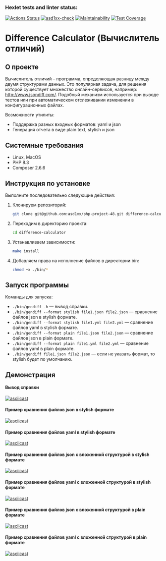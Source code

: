 ### Hexlet tests and linter status:
[![Actions Status](https://github.com/asd1xx/php-project-48/actions/workflows/hexlet-check.yml/badge.svg)](https://github.com/asd1xx/php-project-48/actions)
[![asd1xx-check](https://github.com/asd1xx/php-project-48/actions/workflows/asd1xx-check.yml/badge.svg)](https://github.com/asd1xx/php-project-48/actions/workflows/asd1xx-check.yml)
[![Maintainability](https://api.codeclimate.com/v1/badges/ea31183dd3cfc6fd30b4/maintainability)](https://codeclimate.com/github/asd1xx/php-project-48/maintainability)
[![Test Coverage](https://api.codeclimate.com/v1/badges/ea31183dd3cfc6fd30b4/test_coverage)](https://codeclimate.com/github/asd1xx/php-project-48/test_coverage)

# Difference Calculator (Вычислитель отличий)

## О проекте

Вычислитель отличий – программа, определяющая разницу между двумя структурами данных. Это популярная задача, для решения которой существует множество онлайн-сервисов, например: http://www.jsondiff.com/. Подобный механизм используется при выводе тестов или при автоматическом отслеживании изменении в конфигурационных файлах.  
  
Возможности утилиты:
- Поддержка разных входных форматов: yaml и json
- Генерация отчета в виде plain text, stylish и json

## Системные требования

- Linux, MacOS
- PHP 8.3
- Composer 2.6.6

## Инструкция по установке

Выполните последовательно следующие действия:

1. Клонируем репозиторий:
    
    ```bash
    git clone git@github.com:asd1xx/php-project-48.git difference-calculator
    ```
    
2. Переходим в директорию проекта:
    
    ```bash
    cd difference-calculator
    ```
    
3. Устанавливаем зависимости:
    
    ```bash
    make install
    ```
    
4. Добавляем права на исполнение файлов в директории bin:
    
    ```bash
    chmod +x ./bin/*
    ```

## Запуск программы

Команды для запуска:

- `./bin/gendiff -h` — вывод справки.
- `./bin/gendiff --format stylish file1.json file2.json` — сравнение файлов json в stylish формате.
- `./bin/gendiff --format stylish file1.yml file2.yml` — сравнение файлов yaml в stylish формате.
- `./bin/gendiff --format plain file1.json file2.json` — сравнение файлов json в plain формате.
- `./bin/gendiff --format plain file1.yml file2.yml` — сравнение файлов yaml в plain формате.
- `./bin/gendiff file1.json file2.json` — если не указать формат, то stylish будет по умолчанию.

## Демонстрация

#### Вывод справки
[![asciicast](https://asciinema.org/a/W5xFnM1k43orI0VKgK5OpX9AJ.svg)](https://asciinema.org/a/W5xFnM1k43orI0VKgK5OpX9AJ)
  
#### Пример сравнения файлов json в stylish формате
[![asciicast](https://asciinema.org/a/GfF6983UgE6V9Bw92qNnD9KiY.svg)](https://asciinema.org/a/GfF6983UgE6V9Bw92qNnD9KiY)
  
#### Пример сравнения файлов yaml в stylish формате
[![asciicast](https://asciinema.org/a/oJTvWcADNMcJC8E9VMAr2gi73.svg)](https://asciinema.org/a/oJTvWcADNMcJC8E9VMAr2gi73)

#### Пример сравнения файлов json с вложенной структурой в stylish формате
[![asciicast](https://asciinema.org/a/arnWjBX7yeQWK4Il5KgyH1bOm.svg)](https://asciinema.org/a/arnWjBX7yeQWK4Il5KgyH1bOm)

#### Пример сравнения файлов yaml с вложенной структурой в stylish формате
[![asciicast](https://asciinema.org/a/tnzft2QfYi8ZcTNUXFrMdnFC6.svg)](https://asciinema.org/a/tnzft2QfYi8ZcTNUXFrMdnFC6)

#### Пример сравнения файлов json с вложенной структурой в plain формате
[![asciicast](https://asciinema.org/a/r0g5mmchD9GPhYhvXCTOCNbxq.svg)](https://asciinema.org/a/r0g5mmchD9GPhYhvXCTOCNbxq)

#### Пример сравнения файлов yaml с вложенной структурой в plain формате
[![asciicast](https://asciinema.org/a/5HTdtE9HHjVHdDGeGaqtMrZfY.svg)](https://asciinema.org/a/5HTdtE9HHjVHdDGeGaqtMrZfY)